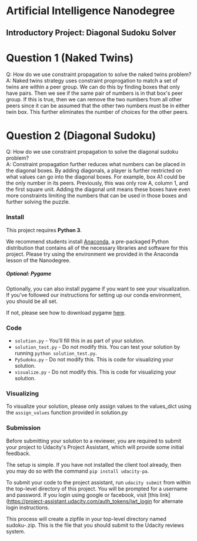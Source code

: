 # Artificial Intelligence Nanodegree
## Introductory Project: Diagonal Sudoku Solver

# Question 1 (Naked Twins)
Q: How do we use constraint propagation to solve the naked twins problem?  
A: Naked twins strategy uses constraint proprogation to match a set of twins are within a peer group. We can do this by finding boxes that only have pairs. Then
we see if the same pair of numbers is in that box's peer group. If this is true, then we can remove the two numbers from all other
peers since it can be assumed that the other two numbers must be in either twin box. This further eliminates the number of choices for the other peers.

# Question 2 (Diagonal Sudoku)
Q: How do we use constraint propagation to solve the diagonal sudoku problem?  
A: Constraint propagation further reduces what numbers can be placed in the diagonal boxes. By adding diagonals, a player is further restricted
 on what values can go into the diagonal boxes. For example, box A1 could be the only number in its peers. Previously, this was
  only row A, column 1, and the first square unit. Adding the diagonal unit means these boxes have even more constraints
  limiting the numbers that can be used in those boxes and further solving the puzzle.

### Install

This project requires **Python 3**.

We recommend students install [Anaconda](https://www.continuum.io/downloads), a pre-packaged Python distribution that contains all of the necessary libraries and software for this project. 
Please try using the environment we provided in the Anaconda lesson of the Nanodegree.

##### Optional: Pygame

Optionally, you can also install pygame if you want to see your visualization. If you've followed our instructions for setting up our conda environment, you should be all set.

If not, please see how to download pygame [here](http://www.pygame.org/download.shtml).

### Code

* `solution.py` - You'll fill this in as part of your solution.
* `solution_test.py` - Do not modify this. You can test your solution by running `python solution_test.py`.
* `PySudoku.py` - Do not modify this. This is code for visualizing your solution.
* `visualize.py` - Do not modify this. This is code for visualizing your solution.

### Visualizing

To visualize your solution, please only assign values to the values_dict using the ```assign_values``` function provided in solution.py

### Submission
Before submitting your solution to a reviewer, you are required to submit your project to Udacity's Project Assistant, which will provide some initial feedback.  

The setup is simple.  If you have not installed the client tool already, then you may do so with the command `pip install udacity-pa`.  

To submit your code to the project assistant, run `udacity submit` from within the top-level directory of this project.  You will be prompted for a username and password.  If you login using google or facebook, visit [this link](https://project-assistant.udacity.com/auth_tokens/jwt_login for alternate login instructions.

This process will create a zipfile in your top-level directory named sudoku-<id>.zip.  This is the file that you should submit to the Udacity reviews system.

